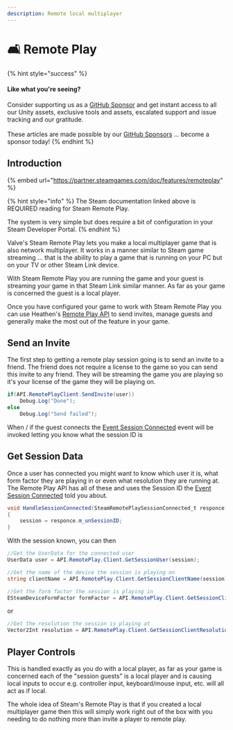 ```yaml
---
description: Remote local multiplayer
---
```


# 🛋 Remote Play

{% hint style="success" %}
#### Like what you're seeing?

Consider supporting us as a [GitHub Sponsor](../become-a-sponsor/) and get instant access to all our Unity assets, exclusive tools and assets, escalated support and issue tracking and our gratitude.\
\
These articles are made possible by our [GitHub Sponsors](https://github.com/sponsors/heathen-engineering) ... become a sponsor today!
{% endhint %}

## Introduction

{% embed url="https://partner.steamgames.com/doc/features/remoteplay" %}

{% hint style="info" %}
The Steam documentation linked above is REQUIRED reading for Steam Remote Play.&#x20;

The system is very simple but does require a bit of configuration in your Steam Developer Portal.
{% endhint %}

Valve's Steam Remote Play lets you make a local multiplayer game that is also network multiplayer. It works in a manner similar to Steam game streaming ... that is the ability to play a game that is running on your PC but on your TV or other Steam Link device.

With Steam Remote Play you are running the game and your guest is streaming your game in that Steam Link similar manner. As far as your game is concerned the guest is a local player.

Once you have configured your game to work with Steam Remote Play you can use Heathen's [Remote Play API](../assets/steamworks/api/remote-play.md) to send invites, manage guests and generally make the most out of the feature in your game.

## Send an Invite

The first step to getting a remote play session going is to send an invite to a friend. The friend does not require a license to the game so you can send this invite to any friend. They will be streaming the game you are playing so it's your license of the game they will be playing on.

```csharp
if(API.RemotePlayClient.SendInvite(user))
    Debug.Log("Done");
else
    Debug.Log("Send failed");
```

When / if the guest connects the [Event Session Connected](../assets/steamworks/api/remote-play.md#session-connected) event will be invoked letting you know what the session ID is

## Get Session Data

Once a user has connected you might want to know which user it is, what form factor they are playing in or even what resolution they are running at. The Remote Play API has all of these and uses the Session ID the [Event Session Connected](../assets/steamworks/api/remote-play.md#session-connected) told you about.

```csharp
void HandleSessionConnected(SteamRemotePlaySessionConnected_t responce)
{
    session = responce.m_unSessionID;
}
```

With the session known, you can then

```csharp
//Get the UserData for the connected user
UserData user = API.RemotePlay.Client.GetSessionUser(session);
```

```csharp
//Get the name of the device the session is playing on
string clientName = API.RemotePlay.Client.GetSessionClientName(session);
```

```csharp
//Get the form factor the session is playing in
ESteamDeviceFormFactor formFactor = API.RemotePlay.Client.GetSessionClientFormFactor(session);
```

or

```csharp
//Get the resolution the session is playing at
Vector2Int resolution = API.RemotePlay.Client.GetSessionClientResolution(session);
```

## Player Controls

This is handled exactly as you do with a local player, as far as your game is concerned each of the "session guests" is a local player and is causing local inputs to occur e.g. controller input, keyboard/mouse input, etc. will all act as if local.

The whole idea of Steam's Remote Play is that if you created a local multiplayer game then this will simply work right out of the box with you needing to do nothing more than invite a player to remote play.
